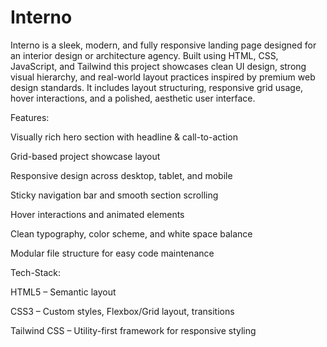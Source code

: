 # Interno
Interno is a sleek, modern, and fully responsive landing page designed for an interior design or architecture agency. Built using HTML, CSS,  JavaScript, and Tailwind this project showcases clean UI design, strong visual hierarchy, and real-world layout practices inspired by premium web design standards. It includes layout structuring, responsive grid usage, hover interactions, and a polished, aesthetic user interface. 

Features:

Visually rich hero section with headline & call-to-action

Grid-based project showcase layout

Responsive design across desktop, tablet, and mobile

Sticky navigation bar and smooth section scrolling

Hover interactions and animated elements

Clean typography, color scheme, and white space balance

Modular file structure for easy code maintenance

Tech-Stack:

HTML5 – Semantic layout

CSS3 – Custom styles, Flexbox/Grid layout, transitions

Tailwind CSS – Utility-first framework for responsive styling
